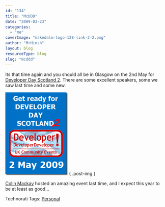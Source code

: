 ```yaml
---
id: "134"
title: "McDDD"
date: "2009-03-23"
categories:
  - "me"
coverImage: "nakedalm-logo-128-link-2-2.png"
author: "MrHinsh"
layout: blog
resourceType: blog
slug: "mcddd"
---
```


Its that time again and you should all be in Glasgow on the 2nd May for [Developer Day Scotland 2](http://developerdayscotland.com). There are some excellent speakers, some we saw last time and some new.

[![GetReady2-large](images/McDDD_6D73-GetReady2-large_thumb-1-1.png)](http://blog.hinshelwood.com/files/2011/05/GWB-WindowsLiveWriter-McDDD_6D73-GetReady2-large_2.png)
{ .post-img }

[Colin Mackay](http://blog.colinmackay.net/archive/2009/03/21/Update.aspx) hosted an amazing event last time, and I expect this year to be at least as good…

Technorati Tags: [Personal](http://technorati.com/tags/Personal)
